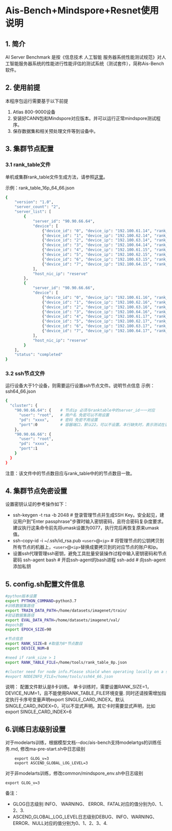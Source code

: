 # Ais-Bench+Mindspore+Resnet使用说明

## 1. 简介

AI Server Benchmark 是按《信息技术 人工智能 服务器系统性能测试规范》对人工智能服务器系统的性能进行性能评估的测试系统（测试套件），简称Ais-Bench软件。

## 2. 使用前提

本程序包运行需要基于以下前提

1. Atlas 800-9000设备
2. 安装好CANN包和Mindspore对应版本。并可以运行正常mindspore测试程序。
3. 保存数据集和相关预处理文件等到设备中。

## 3. 集群节点配置

### 3.1 rank_table文件

单机或集群rank_table文件生成方法，请参照[这里](https://gitee.com/mindspore/models/tree/master/utils/hccl_tools#merge_hccl)。

示例：rank_table_16p_64_66.json

```bash
{
    "version": "1.0",
    "server_count": "2",
    "server_list": [
        {
            "server_id": "90.90.66.64",
            "device": [
                {"device_id": "0", "device_ip": "192.100.61.14", "rank_id": "0"},
                {"device_id": "1", "device_ip": "192.100.62.14", "rank_id": "1"},
                {"device_id": "2", "device_ip": "192.100.63.14", "rank_id": "2"},
                {"device_id": "3", "device_ip": "192.100.64.14", "rank_id": "3"},
                {"device_id": "4", "device_ip": "192.100.61.15", "rank_id": "4"},
                {"device_id": "5", "device_ip": "192.100.62.15", "rank_id": "5"},
                {"device_id": "6", "device_ip": "192.100.63.15", "rank_id": "6"},
                {"device_id": "7", "device_ip": "192.100.64.15", "rank_id": "7"}
            ],
            "host_nic_ip": "reserve"
        },
        {
            "server_id": "90.90.66.66",
            "device": [
                {"device_id": "0", "device_ip": "192.100.61.16", "rank_id": "8"},
                {"device_id": "1", "device_ip": "192.100.62.16", "rank_id": "9"},
                {"device_id": "2", "device_ip": "192.100.63.16", "rank_id": "10"},
                {"device_id": "3", "device_ip": "192.100.64.16", "rank_id": "11"},
                {"device_id": "4", "device_ip": "192.100.61.17", "rank_id": "12"},
                {"device_id": "5", "device_ip": "192.100.62.17", "rank_id": "13"},
                {"device_id": "6", "device_ip": "192.100.63.17", "rank_id": "14"},
                {"device_id": "7", "device_ip": "192.100.64.17", "rank_id": "15"}
            ],
            "host_nic_ip": "reserve"
        }
    ],
    "status": "completed"
}
```

### 3.2 ssh节点文件

运行设备大于1个设备，则需要运行设置ssh节点文件。说明节点信息
示例：ssh64_66.json

```bash
{
  "cluster": {
    "90.90.66.64": {    # 节点ip 必须与ranktable中的server_id一一对应
      "user": "root",   # 用户名 免密可以不用设置
      "pd": "xxxx",     # 密码 免密不用设置
      "port":0          # 容器端口，默认22。可以不设置。本行缺失时，表示测试在该节点本地（非容器）运行，设置时表示在容器中运行并提供指定端口访问能力
    },
    "90.90.66.66": {
      "user": "root",
      "pd": "xxxx",
      "port":1
    }
  }
}
```

注意：该文件中的节点数目应与rank_table中的的节点数目一致。

## 4. 集群节点免密设置

设置密钥认证的参考操作如下：

+ ssh-keygen -t rsa -b 2048   # 登录管理节点并生成SSH Key。安全起见，建议用户到"Enter passphrase"步骤时输入密钥密码，且符合密码复杂度要求。建议执行这条命令前先将umask设置为0077，执行完后再恢复原来umask值。
+ ssh-copy-id -i ~/.ssh/id_rsa.pub `<user>`@`<ip>`   # 将管理节点的公钥拷贝到所有节点的机器上，`<user>`@`<ip>`替换成要拷贝到的对应节点的账户和ip。
+ 设置ssh代理管理ssh密钥，避免工具批量安装操作过程中输入密钥密码和节点密码
  ssh-agent bash   # 开启ssh-agent的bash进程
  ssh-add                # 向ssh-agent添加私钥

## 5. config.sh配置文件信息

```bash
#python版本设置
export PYTHON_COMMAND=python3.7
#训练数据集路径
export TRAIN_DATA_PATH=/home/datasets/imagenet/train/
#验证数据集路径
export EVAL_DATA_PATH=/home/datasets/imagenet/val/
#epoch数
export EPOCH_SIZE=90

#节点信息
export RANK_SIZE=8 #取值为8*节点数目
export DEVICE_NUM=8

#need if rank_size > 1
export RANK_TABLE_FILE=/home/tools/rank_table_8p.json

#cluster need for node info.Please shield when operating locally on a single machine. Enable during cluster operation
#export NODEINFO_FILE=/home/tools/ssh64_66.json
```
说明：
配置文件默认是8卡训练。
单卡训练时，需要设置RANK_SIZE=1，DEVICE_NUM=1，且不能使用RANK_TABLE_FILE环境变量.
同时还请按需增加指定执行卡序号变量声明export SINGLE_CARD_INDEX。默认 SINGLE_CARD_INDEX=0，可以不显式声明。其它卡时需要显式声明，比如export SINGLE_CARD_INDEX=6

## 6.训练日志级别设置
对于modelarts训练，根据模型文档--doc/ais-bench支持modelartgs的训练任务.md, 修改ma-pre-start.sh中日志级别
```
    export GLOG_v=3
    export ASCEND_GLOBAL_LOG_LEVEL=3
```
对于非modelarts训练，修改common/mindspore_env.sh中日志级别
```
export GLOG_v=3
```
备注：
+ GLOG日志级别 INFO、 WARNING、 ERROR、FATAL对应的值分别为0、1、2、3.
+ ASCEND_GLOBAL_LOG_LEVEL日志级别DEBUG、INFO、WARNING、ERROR、NULL对应的值分别为0、1、2、3、4.
